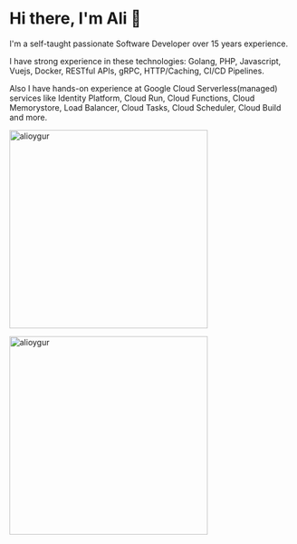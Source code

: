 # Hi there, I'm Ali :wave:

I'm a self-taught passionate Software Developer over 15 years experience.

I have strong experience in these technologies: Golang, PHP, Javascript, Vuejs, Docker, RESTful APIs, gRPC, HTTP/Caching, CI/CD Pipelines.

Also I have hands-on experience at Google Cloud Serverless(managed) services like Identity Platform, Cloud Run, Cloud Functions, Cloud Memorystore, Load Balancer, Cloud Tasks, Cloud Scheduler, Cloud Build and more.

<p>
<img width="350px" src="https://github-readme-stats.vercel.app/api?username=alioygur&show_icons=true&locale=en&hide_border=true&theme=tokyonight" alt="alioygur" />
</p>

<p>
<img width="350px" src="https://github-readme-stats.vercel.app/api/top-langs?username=alioygur&show_icons=true&locale=en&layout=compact&hide_border=true&theme=tokyonight" alt="alioygur" />
</p>
